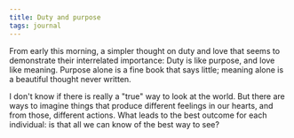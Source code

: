 ```yaml
---
title: Duty and purpose
tags: journal
---
```


From early this morning, a simpler thought on duty and love that seems
to demonstrate their interrelated importance: Duty is like purpose, and
love like meaning.  Purpose alone is a fine book that says little;
meaning alone is a beautiful thought never written.

I don't know if there is really a "true" way to look at the world.  But
there are ways to imagine things that produce different feelings in our
hearts, and from those, different actions.  What leads to the best
outcome for each individual: is that all we can know of the best way to
see?


